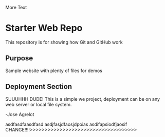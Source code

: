 More Text

# Starter Web Repo

This repository is for showing how Git and GitHub work

## Purpose

Sample website with plenty of files for demos

## Deployment Section
SUUUHHH DUDE!
This is a simple we project, deployment can be on any web
server or local file system.

-Jose Agrelot

asdfasdfaasdfasd
asdjfasjdfaosjdpoias
asdifapsiodfjaosif
CHANGE!!!!>>>>>>>>>>>>>>>>>>>>>>>>>>>>>>>>>>>>